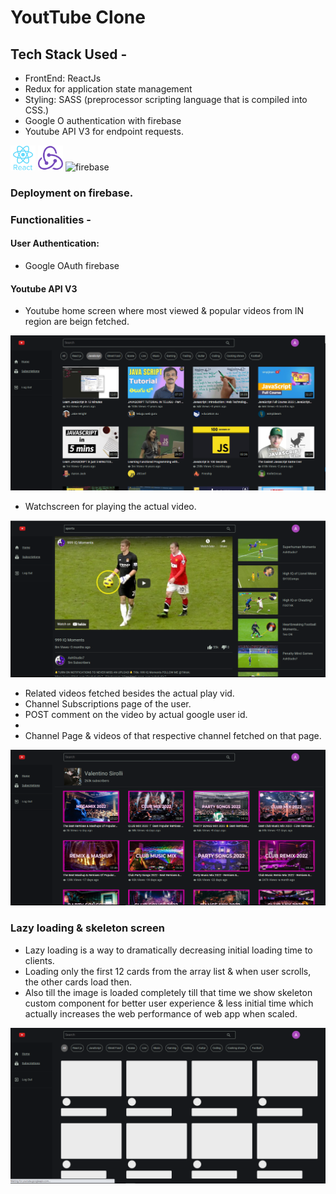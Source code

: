 # YoutTube Clone

## Tech Stack Used -

- FrontEnd: ReactJs
- Redux for application state management
- Styling: SASS (preprocessor scripting language that is compiled into CSS.)
- Google O authentication with firebase
- Youtube API V3 for endpoint requests.

<img src="https://raw.githubusercontent.com/devicons/devicon/master/icons/react/react-original-wordmark.svg" alt="react" width="40" height="40"/> <img src="https://raw.githubusercontent.com/devicons/devicon/master/icons/redux/redux-original.svg" alt="redux" width="40" height="40"/> <img src="https://www.vectorlogo.zone/logos/firebase/firebase-icon.svg" alt="firebase" width="40" height="40"/>

### Deployment on firebase.

### Functionalities -

#### User Authentication:

- Google OAuth firebase

#### Youtube API V3

- Youtube home screen where most viewed & popular videos from IN region are beign fetched.

![image info](./src/assets/1.png)

- Watchscreen for playing the actual video.

![image info](./src/assets/3.png)

- Related videos fetched besides the actual play vid.
- Channel Subscriptions page of the user.
- POST comment on the video by actual google user id.
- 
- Channel Page & videos of that respective channel fetched on that page.

![image info](./src/assets/2.png)

### Lazy loading & skeleton screen

- Lazy loading is a way to dramatically decreasing initial loading time to clients.
- Loading only the first 12 cards from the array list & when user scrolls, the other cards load then.
- Also till the image is loaded completely till that time we show skeleton custom component for better user experience & less initial time which actually increases the web performance of web app when scaled.

![image info](./src/assets/0.png)
